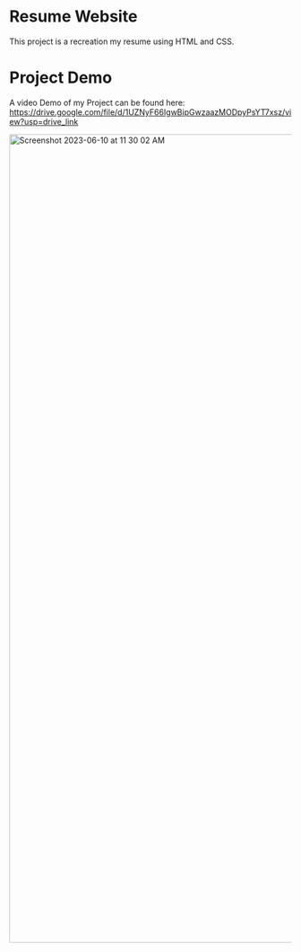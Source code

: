 # Resume Website
This project is a recreation my resume using HTML and CSS. 

# Project Demo
A video Demo of my Project can be found here: 
https://drive.google.com/file/d/1UZNyF66IgwBipGwzaazMODpyPsYT7xsz/view?usp=drive_link

<img width="1440" alt="Screenshot 2023-06-10 at 11 30 02 AM" src="https://github.com/Sukya1/Resume/assets/90349473/53224134-57b2-4f5f-a535-44f64c6da2f0">
